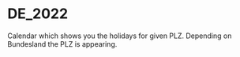 # DE_2022
Calendar which shows you the holidays for given PLZ. Depending on Bundesland the PLZ is appearing.
